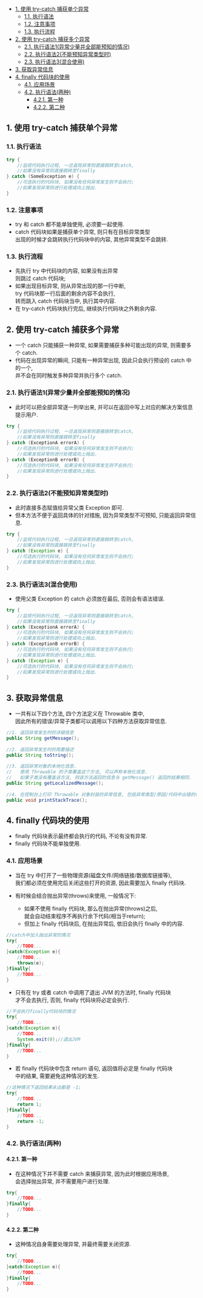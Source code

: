 <!-- TOC -->

- [1. 使用 try-catch 捕获单个异常](#1-使用-try-catch-捕获单个异常)
  - [1.1. 执行语法](#11-执行语法)
  - [1.2. 注意事项](#12-注意事项)
  - [1.3. 执行流程](#13-执行流程)
- [2. 使用 try-catch 捕获多个异常](#2-使用-try-catch-捕获多个异常)
  - [2.1. 执行语法1(异常少量并全部能预知的情况)](#21-执行语法1异常少量并全部能预知的情况)
  - [2.2. 执行语法2(不能预知异常类型时)](#22-执行语法2不能预知异常类型时)
  - [2.3. 执行语法3(混合使用)](#23-执行语法3混合使用)
- [3. 获取异常信息](#3-获取异常信息)
- [4. finally 代码块的使用](#4-finally-代码块的使用)
  - [4.1. 应用场景](#41-应用场景)
  - [4.2. 执行语法(两种)](#42-执行语法两种)
    - [4.2.1. 第一种](#421-第一种)
    - [4.2.2. 第二种](#422-第二种)

<!-- /TOC -->

## 1. 使用 try-catch 捕获单个异常

### 1.1. 执行语法  
```java
try {
    //监视代码执行过程, 一旦返现异常则直接跳转至catch,
    //如果没有异常则直接跳转至finally
} catch (SomeException e) {
    //可选执行的代码块, 如果没有任何异常发生则不会执行;
    //如果发现异常则进行处理或向上抛出.
}
```

### 1.2. 注意事项  
- try 和 catch 都不能单独使用, 必须要一起使用.  
- catch 代码块如果是捕获单个异常, 则只有在目标异常类型  
  出现的时候才会跳转执行代码块中的内容, 其他异常类型不会跳转.

### 1.3. 执行流程  
- 先执行 try 中代码块的内容, 如果没有出异常  
则跳过 catch 代码块; 
- 如果出现目标异常, 则从异常出现的那一行中断,  
try 代码块那一行后面的剩余内容不会执行,  
转而跳入 catch 代码块当中, 执行其中内容.  
- 在 try-catch 代码块执行完后, 继续执行代码块之外剩余内容.

## 2. 使用 try-catch 捕获多个异常
- 一个 catch 只能捕获一种异常, 如果需要捕获多种可能出现的异常, 则需要多个 catch.
- 代码在出现异常的瞬间, 只能有一种异常出现, 因此只会执行预设的 catch 中的一个,  
  并不会在同时触发多种异常并执行多个 catch.

### 2.1. 执行语法1(异常少量并全部能预知的情况)  
- 此时可以把全部异常逐一列举出来, 并可以在返回中写上对应的解决方案信息提示用户.
```java
try {
    //监视代码执行过程, 一旦返现异常则直接跳转至catch,
    //如果没有异常则直接跳转至finally
} catch (ExceptionA errorA) {
    //可选执行的代码块, 如果没有任何异常发生则不会执行;
    //如果发现异常则进行处理或向上抛出.
} catch (ExceptionB errorB) {
    //可选执行的代码块, 如果没有任何异常发生则不会执行;
    //如果发现异常则进行处理或向上抛出.
}
```

### 2.2. 执行语法2(不能预知异常类型时)  
- 此时直接多态赋值给异常父类 Exception 即可.
- 但本方法不便于返回具体的针对措施, 因为异常类型不可预知, 只能返回异常信息.
```java
try {
    //监视代码执行过程, 一旦返现异常则直接跳转至catch,
    //如果没有异常则直接跳转至finally
} catch (Exception e) {
    //可选执行的代码块, 如果没有任何异常发生则不会执行;
    //如果发现异常则进行处理或向上抛出.
}
```

### 2.3. 执行语法3(混合使用)  
- 使用父类 Exception 的 catch 必须放在最后, 否则会有语法错误.
```java
try {
    //监视代码执行过程, 一旦返现异常则直接跳转至catch,
    //如果没有异常则直接跳转至finally
} catch (ExceptionA errorA) {
    //可选执行的代码块, 如果没有任何异常发生则不会执行;
    //如果发现异常则进行处理或向上抛出.
} catch (ExceptionB errorB) {
    //可选执行的代码块, 如果没有任何异常发生则不会执行;
    //如果发现异常则进行处理或向上抛出.
} catch (Exception e) {
    //可选执行的代码块, 如果没有任何异常发生则不会执行;
    //如果发现异常则进行处理或向上抛出.
}
```


## 3. 获取异常信息
- 一共有以下四个方法, 四个方法定义在 Throwable 类中,   
  因此所有的错误/异常子类都可以调用以下四种方法获取异常信息.
```java
//1. 返回异常发生时的详细信息
public String getMessage();
 
//2. 返回异常发生时的简要描述
public String toString();
 
//3. 返回异常对象的本地化信息. 
//   使用 Throwable 的子类覆盖这个方法, 可以声称本地化信息. 
//   如果子类没有覆盖该方法, 则该方法返回的信息与 getMessage() 返回的结果相同.
public String getLocalizedMessage();
 
//4. 在控制台上打印 Throwable 对象封装的异常信息, 包括异常类型/原因/代码中出错的位置行号信息.
public void printStackTrace();
```

## 4. finally 代码块的使用
- finally 代码块表示最终都会执行的代码, 不论有没有异常.
- finally 代码块不能单独使用.

### 4.1. 应用场景  
- 当在 try 中打开了一些物理资源(磁盘文件/网络链接/数据库链接等),  
我们都必须在使用完后关闭这些打开的资源, 因此需要加入 finally 代码块.

- 有时候会结合抛出异常(throws)来使用, 一般情况下:  
  - 如果不使用 finally 代码块, 那么在抛出异常(throws)之后,  
    就会自动结束程序不再执行余下代码(相当于return);  
  - 但加上 finally 代码块后, 在抛出异常后, 依旧会执行 finally 中的内容.

```java
//catch中加入抛出异常的情况
try{
    //TODO...
}catch(Exception e){
    //TODO...
    throws(e);
}finally{
    //TODO...
}
```

- 只有在 try 或者 catch 中调用了退出 JVM 的方法时, finally 代码块  
才不会去执行, 否则, finally 代码块将必定会执行.  
```java
//不会执行finally代码块的情况
try{
    //TODO...
}catch(Exception e){
    //TODO...
    System.exit(0);//退出JVM
}finally{
    //TODO...
}
```

- 若 finally 代码块中包含 return 语句, 返回值将必定是 finally 代码块  
中的结果, 需要避免这种情况的发生.
```java
//这种情况下返回结果永远都是 -1;
try{
    //TODO...
    return 1;
}finally{
    //TODO...
    return -1;
}
```

### 4.2. 执行语法(两种)

#### 4.2.1. 第一种
- 在这种情况下并不需要 catch 来捕获异常, 因为此时根据应用场景,  
  会选择抛出异常, 并不需要用户进行处理.
```java
try{
    //TODO...
}finally{
    //TODO...
}
```

#### 4.2.2. 第二种
- 这种情况自身需要处理异常, 并最终需要关闭资源.
```java
try{
    //TODO...
}catch(Exception e){
    //TODO...
}finally{
    //TODO...
}
```